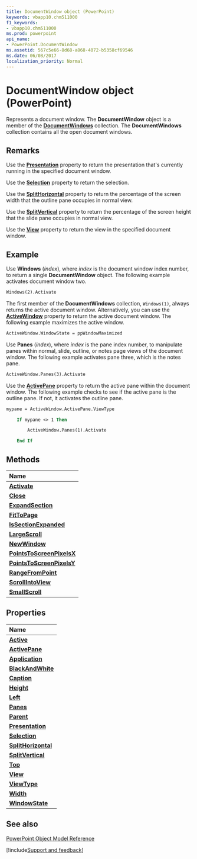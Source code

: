 ```yaml
---
title: DocumentWindow object (PowerPoint)
keywords: vbapp10.chm511000
f1_keywords:
- vbapp10.chm511000
ms.prod: powerpoint
api_name:
- PowerPoint.DocumentWindow
ms.assetid: 567c5e66-8d68-a868-4072-b5358cf69546
ms.date: 06/08/2017
localization_priority: Normal
---
```



# DocumentWindow object (PowerPoint)

Represents a document window. The  **DocumentWindow** object is a member of the **[DocumentWindows](PowerPoint.DocumentWindows.md)** collection. The **DocumentWindows** collection contains all the open document windows.


## Remarks

Use the  **[Presentation](PowerPoint.Application.Presentations.md)** property to return the presentation that's currently running in the specified document window.

Use the  **[Selection](PowerPoint.DocumentWindow.Selection.md)** property to return the selection.

Use the  **[SplitHorizontal](PowerPoint.DocumentWindow.SplitHorizontal.md)** property to return the percentage of the screen width that the outline pane occupies in normal view.

Use the  **[SplitVertical](PowerPoint.DocumentWindow.SplitVertical.md)** property to return the percentage of the screen height that the slide pane occupies in normal view.

Use the  **[View](PowerPoint.DocumentWindow.View.md)** property to return the view in the specified document window.


## Example

Use  **Windows** (_index_), where _index_ is the document window index number, to return a single **DocumentWindow** object. The following example activates document window two.


```vb
Windows(2).Activate
```

The first member of the  **DocumentWindows** collection, `Windows(1)`, always returns the active document window. Alternatively, you can use the  **[ActiveWindow](PowerPoint.Application.ActiveWindow.md)** property to return the active document window. The following example maximizes the active window.




```vb
ActiveWindow.WindowState = ppWindowMaximized
```

Use  **Panes** (_index_), where _index_ is the pane index number, to manipulate panes within normal, slide, outline, or notes page views of the document window. The following example activates pane three, which is the notes pane.




```vb
ActiveWindow.Panes(3).Activate
```

Use the  **[ActivePane](PowerPoint.DocumentWindow.ActivePane.md)** property to return the active pane within the document window. The following example checks to see if the active pane is the outline pane. If not, it activates the outline pane.




```vb
mypane = ActiveWindow.ActivePane.ViewType

    If mypane <> 1 Then

        ActiveWindow.Panes(1).Activate

    End If
```


## Methods



|Name|
|:-----|
|**[Activate](PowerPoint.DocumentWindow.Activate.md)**|
|**[Close](PowerPoint.DocumentWindow.Close.md)**|
|**[ExpandSection](PowerPoint.DocumentWindow.ExpandSection.md)**|
|**[FitToPage](PowerPoint.DocumentWindow.FitToPage.md)**|
|**[IsSectionExpanded](PowerPoint.DocumentWindow.IsSectionExpanded.md)**|
|**[LargeScroll](PowerPoint.DocumentWindow.LargeScroll.md)**|
|**[NewWindow](PowerPoint.DocumentWindow.NewWindow.md)**|
|**[PointsToScreenPixelsX](PowerPoint.DocumentWindow.PointsToScreenPixelsX.md)**|
|**[PointsToScreenPixelsY](PowerPoint.DocumentWindow.PointsToScreenPixelsY.md)**|
|**[RangeFromPoint](PowerPoint.DocumentWindow.RangeFromPoint.md)**|
|**[ScrollIntoView](PowerPoint.DocumentWindow.ScrollIntoView.md)**|
|**[SmallScroll](PowerPoint.DocumentWindow.SmallScroll.md)**|

## Properties



|Name|
|:-----|
|**[Active](PowerPoint.DocumentWindow.Active.md)**|
|**[ActivePane](PowerPoint.DocumentWindow.ActivePane.md)**|
|**[Application](PowerPoint.DocumentWindow.Application.md)**|
|**[BlackAndWhite](PowerPoint.DocumentWindow.BlackAndWhite.md)**|
|**[Caption](PowerPoint.DocumentWindow.Caption.md)**|
|**[Height](PowerPoint.DocumentWindow.Height.md)**|
|**[Left](PowerPoint.DocumentWindow.Left.md)**|
|**[Panes](PowerPoint.DocumentWindow.Panes.md)**|
|**[Parent](PowerPoint.DocumentWindow.Parent.md)**|
|**[Presentation](PowerPoint.DocumentWindow.Presentation.md)**|
|**[Selection](PowerPoint.DocumentWindow.Selection.md)**|
|**[SplitHorizontal](PowerPoint.DocumentWindow.SplitHorizontal.md)**|
|**[SplitVertical](PowerPoint.DocumentWindow.SplitVertical.md)**|
|**[Top](PowerPoint.DocumentWindow.Top.md)**|
|**[View](PowerPoint.DocumentWindow.View.md)**|
|**[ViewType](PowerPoint.DocumentWindow.ViewType.md)**|
|**[Width](PowerPoint.DocumentWindow.Width.md)**|
|**[WindowState](PowerPoint.DocumentWindow.WindowState.md)**|

## See also


[PowerPoint Object Model Reference](overview/PowerPoint/object-model.md)

[!include[Support and feedback](~/includes/feedback-boilerplate.md)]